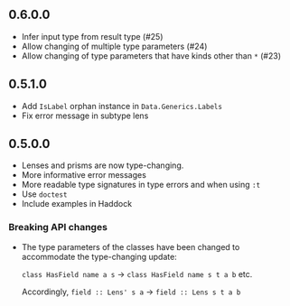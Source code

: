 ## 0.6.0.0
- Infer input type from result type (#25)
- Allow changing of multiple type parameters (#24)
- Allow changing of type parameters that have kinds other than `*` (#23)

## 0.5.1.0
- Add `IsLabel` orphan instance in `Data.Generics.Labels`
- Fix error message in subtype lens

## 0.5.0.0

- Lenses and prisms are now type-changing.
- More informative error messages
- More readable type signatures in type errors and when using `:t`
- Use `doctest`
- Include examples in Haddock

### Breaking API changes

- The type parameters of the classes have been changed to accommodate
  the type-changing update:
  
  `class HasField name a s` -> `class HasField name s t a b` etc.
  
  Accordingly, `field :: Lens' s a` -> `field :: Lens s t a b`
